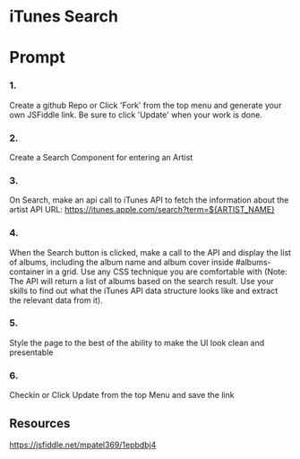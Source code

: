 iTunes Search
=========

Prompt
======
### 1.
Create a github Repo or Click 'Fork' from the top menu and generate your own JSFiddle link.
Be sure to click 'Update' when your work is done.

### 2.
Create a Search Component for entering an Artist

### 3.
On Search, make an api call to iTunes API to fetch the information about the artist
API URL: https://itunes.apple.com/search?term=${ARTIST_NAME}

### 4.
When the Search button is clicked, make a call to the API and display the list of albums, including the album name and album cover inside #albums-container in a grid. Use any CSS technique you are comfortable with (Note: The API will return a list of albums based on the search result. Use your skills to find out what the iTunes API data structure looks like and extract the relevant data from it).

### 5.
Style the page to the best of the ability to make the UI look clean and presentable

### 6.
Checkin or Click Update from the top Menu and save the link

## Resources
https://jsfiddle.net/mpatel369/1epbdbj4